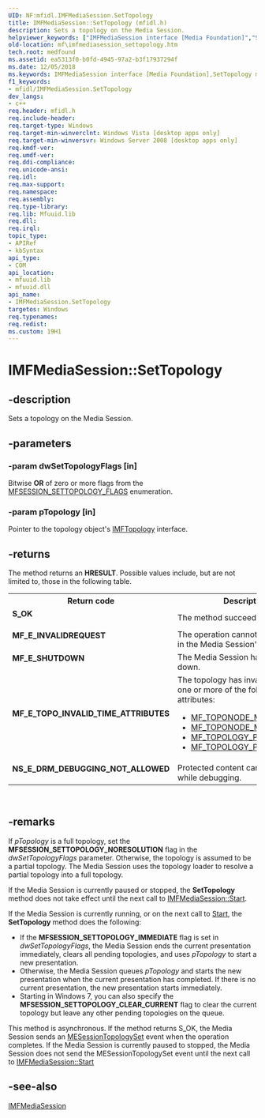 ```yaml
---
UID: NF:mfidl.IMFMediaSession.SetTopology
title: IMFMediaSession::SetTopology (mfidl.h)
description: Sets a topology on the Media Session.helpviewer_keywords: ["IMFMediaSession interface [Media Foundation]","SetTopology method","IMFMediaSession.SetTopology","IMFMediaSession::SetTopology","SetTopology","SetTopology method [Media Foundation]","SetTopology method [Media Foundation]","IMFMediaSession interface","ea5313f0-b0fd-4945-97a2-b3f17937294f","mf.imfmediasession_settopology","mfidl/IMFMediaSession::SetTopology"]
old-location: mf\imfmediasession_settopology.htm
tech.root: medfound
ms.assetid: ea5313f0-b0fd-4945-97a2-b3f17937294f
ms.date: 12/05/2018
ms.keywords: IMFMediaSession interface [Media Foundation],SetTopology method, IMFMediaSession.SetTopology, IMFMediaSession::SetTopology, SetTopology, SetTopology method [Media Foundation], SetTopology method [Media Foundation],IMFMediaSession interface, ea5313f0-b0fd-4945-97a2-b3f17937294f, mf.imfmediasession_settopology, mfidl/IMFMediaSession::SetTopology
f1_keywords:
- mfidl/IMFMediaSession.SetTopology
dev_langs:
- c++
req.header: mfidl.h
req.include-header: 
req.target-type: Windows
req.target-min-winverclnt: Windows Vista [desktop apps only]
req.target-min-winversvr: Windows Server 2008 [desktop apps only]
req.kmdf-ver: 
req.umdf-ver: 
req.ddi-compliance: 
req.unicode-ansi: 
req.idl: 
req.max-support: 
req.namespace: 
req.assembly: 
req.type-library: 
req.lib: Mfuuid.lib
req.dll: 
req.irql: 
topic_type:
- APIRef
- kbSyntax
api_type:
- COM
api_location:
- mfuuid.lib
- mfuuid.dll
api_name:
- IMFMediaSession.SetTopology
targetos: Windows
req.typenames: 
req.redist: 
ms.custom: 19H1
---
```


# IMFMediaSession::SetTopology


## -description


Sets a topology on the Media Session.
        


## -parameters




### -param dwSetTopologyFlags [in]

Bitwise <b>OR</b> of zero or more flags from the <a href="https://docs.microsoft.com/windows/desktop/api/mfidl/ne-mfidl-mfsession_settopology_flags">MFSESSION_SETTOPOLOGY_FLAGS</a> enumeration.
          


### -param pTopology [in]

Pointer to the topology object's <a href="https://docs.microsoft.com/windows/desktop/api/mfidl/nn-mfidl-imftopology">IMFTopology</a> interface.
          


## -returns



The method returns an <b>HRESULT</b>. Possible values include, but are not limited to, those in the following table.
          

<table>
<tr>
<th>Return code</th>
<th>Description</th>
</tr>
<tr>
<td width="40%">
<dl>
<dt><b>S_OK</b></dt>
</dl>
</td>
<td width="60%">
The method succeeded.
              

</td>
</tr>
<tr>
<td width="40%">
<dl>
<dt><b>MF_E_INVALIDREQUEST</b></dt>
</dl>
</td>
<td width="60%">
The operation cannot be performed in the Media Session's current state.
              

</td>
</tr>
<tr>
<td width="40%">
<dl>
<dt><b>MF_E_SHUTDOWN</b></dt>
</dl>
</td>
<td width="60%">
The Media Session has been shut down.
              

</td>
</tr>
<tr>
<td width="40%">
<dl>
<dt><b>MF_E_TOPO_INVALID_TIME_ATTRIBUTES</b></dt>
</dl>
</td>
<td width="60%">
The topology has invalid values for one or more of the following attributes:

<ul>
<li>
<a href="https://docs.microsoft.com/windows/desktop/medfound/mf-toponode-mediastart-attribute">MF_TOPONODE_MEDIASTART</a>
</li>
<li>
<a href="https://docs.microsoft.com/windows/desktop/medfound/mf-toponode-mediastop-attribute">MF_TOPONODE_MEDIASTOP</a>
</li>
<li>
<a href="https://docs.microsoft.com/windows/desktop/medfound/mf-topology-projectstart-attribute">MF_TOPOLOGY_PROJECTSTART</a>
</li>
<li>
<a href="https://docs.microsoft.com/windows/desktop/medfound/mf-topology-projectstop-attribute">MF_TOPOLOGY_PROJECTSTOP</a>
</li>
</ul>
</td>
</tr>
<tr>
<td width="40%">
<dl>
<dt><b>NS_E_DRM_DEBUGGING_NOT_ALLOWED</b></dt>
</dl>
</td>
<td width="60%">
Protected content cannot be played while debugging.
              

</td>
</tr>
</table>
 




## -remarks



If <i>pTopology</i> is a full topology, set the <b>MFSESSION_SETTOPOLOGY_NORESOLUTION</b> flag in the <i>dwSetTopologyFlags</i> parameter. Otherwise, the topology is assumed to be a partial topology. The Media Session uses the topology loader to resolve a partial topology into a full topology.

If the Media Session is currently paused or stopped, the <b>SetTopology</b> method does not take effect until the next call to <a href="https://docs.microsoft.com/windows/desktop/api/mfidl/nf-mfidl-imfmediasession-start">IMFMediaSession::Start</a>.

If the Media Session is currently running, or on the next call to <a href="https://docs.microsoft.com/windows/desktop/api/mfidl/nf-mfidl-imfmediasession-start">Start</a>, the <b>SetTopology</b> method does the following:

<ul>
<li>If the <b>MFSESSION_SETTOPOLOGY_IMMEDIATE</b> flag is set in <i>dwSetTopologyFlags</i>, the Media Session ends the current presentation immediately, clears all pending topologies, and uses <i>pTopology</i> to start a new presentation.</li>
<li>Otherwise, the Media Session queues <i>pTopology</i> and starts the new presentation when the current presentation has completed. If there is no current presentation, the new presentation starts immediately.</li>
<li>Starting in Windows 7, you can also specify the <b>MFSESSION_SETTOPOLOGY_CLEAR_CURRENT</b>  flag to clear the current topology but leave any other pending topologies on the queue.</li>
</ul>
This method is asynchronous. If the method returns S_OK, the Media Session sends an <a href="https://docs.microsoft.com/windows/desktop/medfound/mesessiontopologyset">MESessionTopologySet</a> event when the operation completes.
      If the Media Session is currently paused to stopped, the Media Session does not send the MESessionTopologySet event until the next call to <a href="https://docs.microsoft.com/windows/desktop/api/mfidl/nf-mfidl-imfmediasession-start">IMFMediaSession::Start</a>





## -see-also




<a href="https://docs.microsoft.com/windows/desktop/api/mfidl/nn-mfidl-imfmediasession">IMFMediaSession</a>
 

 

